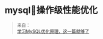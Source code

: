 
# mysql操作级性能优化



> 来自：  
> [学习MySQL优化原理，这一篇就够了](https://www.cnblogs.com/liujiacai/p/7605612.html)